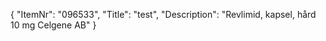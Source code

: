 {
  "ItemNr": "096533",
  "Title": "test",
  "Description": "Revlimid, kapsel, hård 10 mg Celgene AB"
}